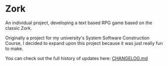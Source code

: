 # Zork
An individual project, developing a text based RPG game based on the classic Zork.

Originally a project for my university's System Software Construction Course,
I decided to expand upon this project because it was just really fun to make.

You can check out the full history of updates here: [CHANGELOG.md](CHANGELOG.md)